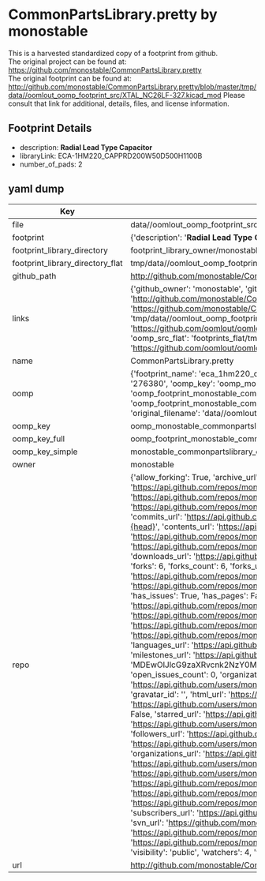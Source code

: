 # CommonPartsLibrary.pretty by monostable  
This is a harvested standardized copy of a footprint from github.  
The original project can be found at:  
https://github.com/monostable/CommonPartsLibrary.pretty  
The original footprint can be found at:
http://github.com/monostable/CommonPartsLibrary.pretty/blob/master/tmp/data//oomlout_oomp_footprint_src/XTAL_NC26LF-327.kicad_mod
Please consult that link for additional, details, files, and license information.  
## Footprint Details
* description: <b>Radial Lead Type Capacitor</b>  
* libraryLink: ECA-1HM220_CAPPRD200W50D500H1100B  
* number_of_pads: 2  
## yaml dump  
| Key | Value |  
| --- | --- |  
| file | data//oomlout_oomp_footprint_src/CommonPartsLibrary.pretty/ECA-1HM220_CAPPRD200W50D500H1100B.kicad_mod |  
| footprint | {'description': '<b>Radial Lead Type Capacitor</b>', 'libraryLink': 'ECA-1HM220_CAPPRD200W50D500H1100B', 'number_of_pads': 2} |  
| footprint_library_directory | footprint_library_owner/monostable_CommonPartsLibrary.pretty |  
| footprint_library_directory_flat | tmp/data//oomlout_oomp_footprint_src/footprints_flat/monostable_commonpartslibrary_eca_1hm220_capprd200w50d500h1100b/working |  
| github_path | http://github.com/monostable/CommonPartsLibrary.pretty/blob/master/tmp/data//oomlout_oomp_footprint_src/ECA-1HM220_CAPPRD200W50D500H1100B.kicad_mod |  
| links | {'github_owner': 'monostable', 'github_repo_name': 'CommonPartsLibrary.pretty', 'github_src': 'http://github.com/monostable/CommonPartsLibrary.pretty/blob/master/tmp/data//oomlout_oomp_footprint_src/XTAL_NC26LF-327.kicad_mod', 'github_src_repo': 'https://github.com/monostable/CommonPartsLibrary.pretty', 'oomp_bot': 'tmp/data//oomlout_oomp_footprint_src/footprints/monostable_commonpartslibrary_eca_1hm220_capprd200w50d500h1100b/working', 'oomp_bot_github': 'https://github.com/oomlout/oomlout_oomp_footprint_bot/tree/main/tmp/data//oomlout_oomp_footprint_src/footprints/monostable_commonpartslibrary_eca_1hm220_capprd200w50d500h1100b/working', 'oomp_src_flat': 'footprints_flat/tmp/data//oomlout_oomp_footprint_src/footprints_flat/monostable_commonpartslibrary_eca_1hm220_capprd200w50d500h1100b/working', 'oomp_src_flat_github': 'https://github.com/oomlout/oomlout_oomp_footprint_src/tree/main/tmp/data//oomlout_oomp_footprint_src/footprints_flat/monostable_commonpartslibrary_eca_1hm220_capprd200w50d500h1100b/working'} |  
| name | CommonPartsLibrary.pretty |  
| oomp | {'footprint_name': 'eca_1hm220_capprd200w50d500h1100b', 'library_name': 'commonpartslibrary', 'md5': '2763806d1395b582011a146974f3bd22', 'md5_10': '2763806d13', 'md5_5': '27638', 'md5_6': '276380', 'oomp_key': 'oomp_monostable_commonpartslibrary_eca_1hm220_capprd200w50d500h1100b', 'oomp_key_extra': 'oomp_footprint_monostable_commonpartslibrary_eca_1hm220_capprd200w50d500h1100b', 'oomp_key_full': 'oomp_footprint_monostable_commonpartslibrary_eca_1hm220_capprd200w50d500h1100b_276380', 'oomp_key_simple': 'monostable_commonpartslibrary_eca_1hm220_capprd200w50d500h1100b', 'original_filename': 'data//oomlout_oomp_footprint_src/CommonPartsLibrary.pretty/ECA-1HM220_CAPPRD200W50D500H1100B.kicad_mod', 'owner_name': 'monostable'} |  
| oomp_key | oomp_monostable_commonpartslibrary_eca_1hm220_capprd200w50d500h1100b |  
| oomp_key_full | oomp_footprint_monostable_commonpartslibrary_eca_1hm220_capprd200w50d500h1100b |  
| oomp_key_simple | monostable_commonpartslibrary_eca_1hm220_capprd200w50d500h1100b |  
| owner | monostable |  
| repo | {'allow_forking': True, 'archive_url': 'https://api.github.com/repos/monostable/CommonPartsLibrary.pretty/{archive_format}{/ref}', 'archived': False, 'assignees_url': 'https://api.github.com/repos/monostable/CommonPartsLibrary.pretty/assignees{/user}', 'blobs_url': 'https://api.github.com/repos/monostable/CommonPartsLibrary.pretty/git/blobs{/sha}', 'branches_url': 'https://api.github.com/repos/monostable/CommonPartsLibrary.pretty/branches{/branch}', 'clone_url': 'https://github.com/monostable/CommonPartsLibrary.pretty.git', 'collaborators_url': 'https://api.github.com/repos/monostable/CommonPartsLibrary.pretty/collaborators{/collaborator}', 'comments_url': 'https://api.github.com/repos/monostable/CommonPartsLibrary.pretty/comments{/number}', 'commits_url': 'https://api.github.com/repos/monostable/CommonPartsLibrary.pretty/commits{/sha}', 'compare_url': 'https://api.github.com/repos/monostable/CommonPartsLibrary.pretty/compare/{base}...{head}', 'contents_url': 'https://api.github.com/repos/monostable/CommonPartsLibrary.pretty/contents/{+path}', 'contributors_url': 'https://api.github.com/repos/monostable/CommonPartsLibrary.pretty/contributors', 'created_at': '2016-09-07T20:25:36Z', 'default_branch': 'master', 'deployments_url': 'https://api.github.com/repos/monostable/CommonPartsLibrary.pretty/deployments', 'description': "SnapEDA's Common Parts Library footprints converted to the new KiCAD format", 'disabled': False, 'downloads_url': 'https://api.github.com/repos/monostable/CommonPartsLibrary.pretty/downloads', 'events_url': 'https://api.github.com/repos/monostable/CommonPartsLibrary.pretty/events', 'fork': False, 'forks': 6, 'forks_count': 6, 'forks_url': 'https://api.github.com/repos/monostable/CommonPartsLibrary.pretty/forks', 'full_name': 'monostable/CommonPartsLibrary.pretty', 'git_commits_url': 'https://api.github.com/repos/monostable/CommonPartsLibrary.pretty/git/commits{/sha}', 'git_refs_url': 'https://api.github.com/repos/monostable/CommonPartsLibrary.pretty/git/refs{/sha}', 'git_tags_url': 'https://api.github.com/repos/monostable/CommonPartsLibrary.pretty/git/tags{/sha}', 'git_url': 'git://github.com/monostable/CommonPartsLibrary.pretty.git', 'has_discussions': False, 'has_downloads': True, 'has_issues': True, 'has_pages': False, 'has_projects': True, 'has_wiki': True, 'homepage': 'https://www.snapeda.com/libraries/octopart/common-parts-library/', 'hooks_url': 'https://api.github.com/repos/monostable/CommonPartsLibrary.pretty/hooks', 'html_url': 'https://github.com/monostable/CommonPartsLibrary.pretty', 'id': 67640834, 'is_template': False, 'issue_comment_url': 'https://api.github.com/repos/monostable/CommonPartsLibrary.pretty/issues/comments{/number}', 'issue_events_url': 'https://api.github.com/repos/monostable/CommonPartsLibrary.pretty/issues/events{/number}', 'issues_url': 'https://api.github.com/repos/monostable/CommonPartsLibrary.pretty/issues{/number}', 'keys_url': 'https://api.github.com/repos/monostable/CommonPartsLibrary.pretty/keys{/key_id}', 'labels_url': 'https://api.github.com/repos/monostable/CommonPartsLibrary.pretty/labels{/name}', 'language': None, 'languages_url': 'https://api.github.com/repos/monostable/CommonPartsLibrary.pretty/languages', 'license': None, 'merges_url': 'https://api.github.com/repos/monostable/CommonPartsLibrary.pretty/merges', 'milestones_url': 'https://api.github.com/repos/monostable/CommonPartsLibrary.pretty/milestones{/number}', 'mirror_url': None, 'name': 'CommonPartsLibrary.pretty', 'network_count': 6, 'node_id': 'MDEwOlJlcG9zaXRvcnk2NzY0MDgzNA==', 'notifications_url': 'https://api.github.com/repos/monostable/CommonPartsLibrary.pretty/notifications{?since,all,participating}', 'open_issues': 0, 'open_issues_count': 0, 'organization': {'avatar_url': 'https://avatars.githubusercontent.com/u/7317517?v=4', 'events_url': 'https://api.github.com/users/monostable/events{/privacy}', 'followers_url': 'https://api.github.com/users/monostable/followers', 'following_url': 'https://api.github.com/users/monostable/following{/other_user}', 'gists_url': 'https://api.github.com/users/monostable/gists{/gist_id}', 'gravatar_id': '', 'html_url': 'https://github.com/monostable', 'id': 7317517, 'login': 'monostable', 'node_id': 'MDEyOk9yZ2FuaXphdGlvbjczMTc1MTc=', 'organizations_url': 'https://api.github.com/users/monostable/orgs', 'received_events_url': 'https://api.github.com/users/monostable/received_events', 'repos_url': 'https://api.github.com/users/monostable/repos', 'site_admin': False, 'starred_url': 'https://api.github.com/users/monostable/starred{/owner}{/repo}', 'subscriptions_url': 'https://api.github.com/users/monostable/subscriptions', 'type': 'Organization', 'url': 'https://api.github.com/users/monostable'}, 'owner': {'avatar_url': 'https://avatars.githubusercontent.com/u/7317517?v=4', 'events_url': 'https://api.github.com/users/monostable/events{/privacy}', 'followers_url': 'https://api.github.com/users/monostable/followers', 'following_url': 'https://api.github.com/users/monostable/following{/other_user}', 'gists_url': 'https://api.github.com/users/monostable/gists{/gist_id}', 'gravatar_id': '', 'html_url': 'https://github.com/monostable', 'id': 7317517, 'login': 'monostable', 'node_id': 'MDEyOk9yZ2FuaXphdGlvbjczMTc1MTc=', 'organizations_url': 'https://api.github.com/users/monostable/orgs', 'received_events_url': 'https://api.github.com/users/monostable/received_events', 'repos_url': 'https://api.github.com/users/monostable/repos', 'site_admin': False, 'starred_url': 'https://api.github.com/users/monostable/starred{/owner}{/repo}', 'subscriptions_url': 'https://api.github.com/users/monostable/subscriptions', 'type': 'Organization', 'url': 'https://api.github.com/users/monostable'}, 'private': False, 'pulls_url': 'https://api.github.com/repos/monostable/CommonPartsLibrary.pretty/pulls{/number}', 'pushed_at': '2017-11-26T20:36:14Z', 'releases_url': 'https://api.github.com/repos/monostable/CommonPartsLibrary.pretty/releases{/id}', 'size': 155, 'ssh_url': 'git@github.com:monostable/CommonPartsLibrary.pretty.git', 'stargazers_count': 4, 'stargazers_url': 'https://api.github.com/repos/monostable/CommonPartsLibrary.pretty/stargazers', 'statuses_url': 'https://api.github.com/repos/monostable/CommonPartsLibrary.pretty/statuses/{sha}', 'subscribers_count': 6, 'subscribers_url': 'https://api.github.com/repos/monostable/CommonPartsLibrary.pretty/subscribers', 'subscription_url': 'https://api.github.com/repos/monostable/CommonPartsLibrary.pretty/subscription', 'svn_url': 'https://github.com/monostable/CommonPartsLibrary.pretty', 'tags_url': 'https://api.github.com/repos/monostable/CommonPartsLibrary.pretty/tags', 'teams_url': 'https://api.github.com/repos/monostable/CommonPartsLibrary.pretty/teams', 'temp_clone_token': None, 'topics': [], 'trees_url': 'https://api.github.com/repos/monostable/CommonPartsLibrary.pretty/git/trees{/sha}', 'updated_at': '2021-02-03T14:02:40Z', 'url': 'https://api.github.com/repos/monostable/CommonPartsLibrary.pretty', 'visibility': 'public', 'watchers': 4, 'watchers_count': 4, 'web_commit_signoff_required': False} |  
| url | http://github.com/monostable/CommonPartsLibrary.pretty |  

